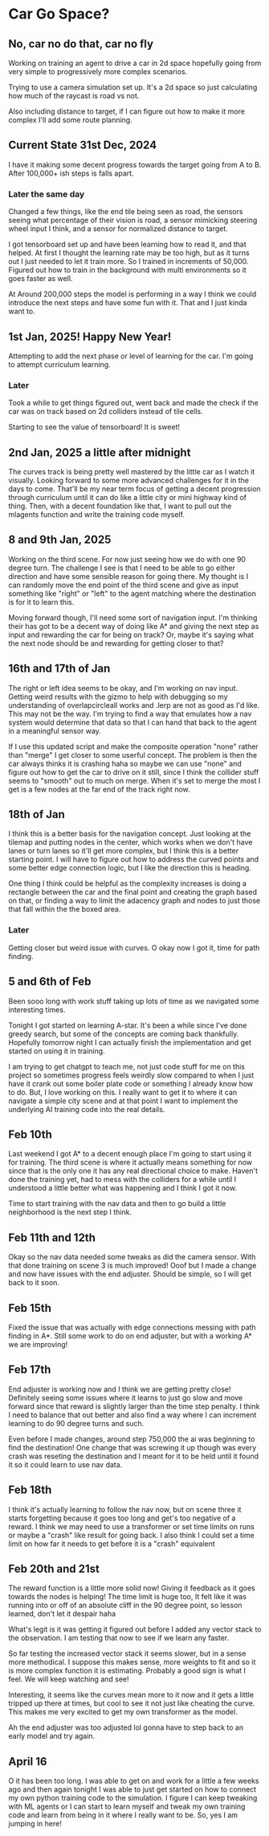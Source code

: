 # Car Go Space?

## No, car no do that, car no fly

Working on training an agent to drive a car in 2d space hopefully going from very simple to progressively more complex scenarios.

Trying to use a camera simulation set up. It's a 2d space so just calculating how much of the raycast is road vs not.

Also including distance to target, if I can figure out how to make it more complex I'll add some route planning.

## Current State 31st Dec, 2024

I have it making some decent progress towards the target going from A to B. After 100,000+ ish steps is falls apart.

### Later the same day

Changed a few things, like the end tile being seen as road, the sensors seeing what percentage of their vision is road, a sensor mimicking steering wheel input I think, and a sensor for normalized distance to target. 

I got tensorboard set up and have been learning how to read it, and that helped. At first I thought the learning rate may be too high, but as it turns out I just needed to let it train more. So I trained in increments of 50,000. Figured out how to train in the background with multi environments so it goes faster as well.

At Around 200,000 steps the model is performing in a way I think we could introduce the next steps and have some fun with it. That and I just kinda want to.

## 1st Jan, 2025! Happy New Year!

Attempting to add the next phase or level of learning for the car. I'm going to attempt curriculum learning.

### Later

Took a while to get things figured out, went back and made the check if the car was on track based on 2d colliders instead of tile cells.

Starting to see the value of tensorboard! It is sweet!

## 2nd Jan, 2025 a little after midnight

The curves track is being pretty well mastered by the little car as I watch it visually. Looking forward to some more advanced challenges for it in the days to come. That'll be my near term focus of getting a decent progression through curriculum until it can do like a little city or mini highway kind of thing. Then, with a decent foundation like that, I want to pull out the mlagents function and write the training code myself.

## 8 and 9th Jan, 2025

Working on the third scene. For now just seeing how we do with one 90 degree turn. The challenge I see is that I need to be able to go either direction and have some sensible reason for going there. My thought is I can randomly move the end point of the third scene and give as input something like "right" or "left" to the agent matching where the destination is for it to learn this.

Moving forward though, I'll need some sort of navigation input. I'm thinking their has got to be a decent way of doing like A* and giving the next step as input and rewarding the car for being on track? Or, maybe it's saying what the next node should be and rewarding for getting closer to that?

## 16th and 17th of Jan

The right or left idea seems to be okay, and I'm working on nav input. Getting weird results with the gizmo to help with debugging so my understanding of overlapcircleall works and .lerp are not as good as I'd like. This may not be the way. I'm trying to find a way that emulates how a nav system would determine that data so that I can hand that back to the agent in a meaningful sensor way.

If I use this updated script and make the composite operation "none" rather than "merge" I get closer to some userful concept. The problem is then the car always thinks it is crashing haha so maybe we can use "none" and figure out how to get the car to drive on it still, since I think the collider stuff seems to "smooth" out to much on merge. When it's set to merge the most I get is a few nodes at the far end of the track right now.

## 18th of Jan

I think this is a better basis for the navigation concept. Just looking at the tilemap and putting nodes in the center, which works when we don't have lanes or turn lanes so it'll get more complex, but I think this is a better starting point. I will have to figure out how to address the curved points and some better edge connection logic, but I like the direction this is heading.

One thing I think could be helpful as the complexity increases is doing a rectangle between the car and the final point and creating the graph based on that, or finding a way to limit the adacency graph and nodes to just those that fall within the the boxed area.

### Later

Getting closer but weird issue with curves. O okay now I got it, time for path finding.

## 5 and 6th of Feb

Been sooo long with work stuff taking up lots of time as we navigated some interesting times.

Tonight I got started on learning A-star. It's been a while since I've done greedy search, but some of the concepts are coming back thankfully. Hopefully tomorrow night I can actually finish the implementation and get started on using it in training.

I am trying to get chatgpt to teach me, not just code stuff for me on this project so sometimes progress feels weirdly slow compared to when I just have it crank out some boiler plate code or something I already know how to do. But, I love working on this. I really want to get it to where it can navigate a simple city scene and at that point I want to implement the underlying AI training code into the real details.

## Feb 10th

Last weekend I got A* to a decent enough place I'm going to start using it for training. The third scene is where it actually means something for now since that is the only one it has any real directional choice to make. Haven't done the training yet, had to mess with the colliders for a while until I understood a little better what was happening and I think I got it now.

Time to start training with the nav data and then to go build a little neighborhood is the next step I think.

## Feb 11th and 12th

Okay so the nav data needed some tweaks as did the camera sensor. With that done training on scene 3 is much improved! Ooof but I made a change and now have issues with the end adjuster. Should be simple, so I will get back to it soon.

## Feb 15th

Fixed the issue that was actually with edge connections messing with path finding in A*. Still some work to do on end adjuster, but with a working A* we are improving!

## Feb 17th

End adjuster is working now and I think we are getting pretty close! Definitely seeing some issues where it learns to just go slow and move forward since that reward is slightly larger than the time step penalty. I think I need to balance that out better and also find a way where I can increment learning to do 90 degree turns and such.

Even before I made changes, around step 750,000 the ai was beginning to find the destination! One change that was screwing it up though was every crash was reseting the destination and I meant for it to be held until it found it so it could learn to use nav data.

## Feb 18th

I think it's actually learning to follow the nav now, but on scene three it starts forgetting because it goes too long and get's too negative of a reward. I think we may need to use a transformer or set time limits on runs or maybe a "crash" like result for going back. I also think I could set a time limit on how far it needs to get before it is a "crash" equivalent

## Feb 20th and 21st

The reward function is a little more solid now! Giving it feedback as it goes towards the nodes is helping! The time limit is huge too, It felt like it was running into or off of an absolute cliff in the 90 degree point, so lesson learned, don't let it despair haha 

What's legit is it was getting it figured out before I added any vector stack to the observation. I am testing that now to see if we learn any faster.

So far testing the increased vector stack it seems slower, but in a sense more methodical. I suppose this makes sense, more weights to fit and so it is more complex function it is estimating. Probably a good sign is what I feel. We will keep watching and see!

Interesting, it seems like the curves mean more to it now and it gets a little tripped up there at times, but cool to see it not just like cheating the curve. This makes me very excited to get my own transformer as the model.

Ah the end adjuster was too adjusted lol gonna have to step back to an early model and try again.

## April 16

O it has been too long. I was able to get on and work for a little a few weeks ago and then again tonight I was able to just get started on how to connect my own python training code to the simulation. I figure I can keep tweaking with ML agents or I can start to learn myself and tweak my own training code and learn from being in it where I really want to be. So, yes I am jumping in here!

